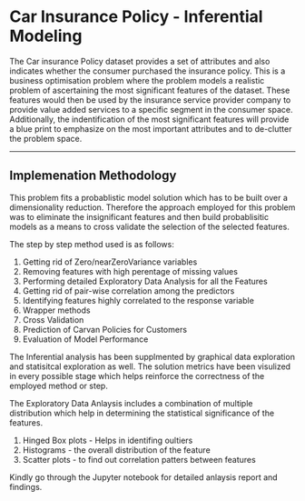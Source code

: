 # Car Insurance Policy - Inferential Modeling

<p>
    The Car insurance Policy dataset provides a set of attributes and also indicates whether the consumer purchased the insurance policy. This is a business optimisation problem where the problem models a realistic problem of ascertaining the most significant features of the dataset. These features would then be used by the insurance service provider company to provide value added services to a specific segment in the consumer space. Additionally, the indentification of the most significant features will provide a blue print to emphasize on the most important attributes and to de-clutter the problem space.
</p>

<hr />

## Implemenation Methodology

<p>
This problem fits a probablistic model solution which has to be built over a dimensionality reduction. Therefore the approach employed for this problem was to eliminate the insignificant features and then build probablisitic models as a means to cross validate the selection of the selected features.

The step by step method used is as follows:
<ol>
    <li>Getting rid of Zero/nearZeroVariance variables</li>
    <li>Removing features with high perentage of missing values</li>
    <li>Performing detailed Exploratory Data Analysis for all the Features</li>
    <li>Getting rid of pair-wise correlation among the predictors</li>
    <li>Identifying features highly correlated to the response variable</li>
    <li>Wrapper methods</li>
    <li>Cross Validation</li>
    <li>Prediction of Carvan Policies for Customers</li>
    <li>Evaluation of Model Performance</li>
</ol>

The Inferential analysis has been supplmented by graphical data exploration and statisitcal exploration as well. The solution metrics have been visulized in every possible stage which helps reinforce the correctness of the employed method or step. 



The Exploratory Data Anlaysis includes a combination of multiple distribution which help in determining the statistical significance of the features.
<ol>
    <li>Hinged Box plots - Helps in identifing oultiers</li>
    <li>Histograms - the overall distribution of the feature</li>
    <li>Scatter plots - to find out correlation patters between features</li>
</ol>



Kindly go through the Jupyter notebook for detailed anlaysis report and findings.
</p>